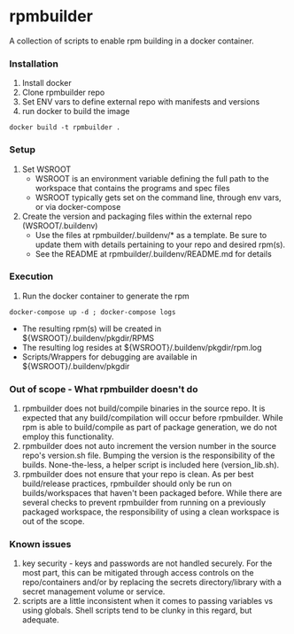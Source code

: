# rpmbuilder

A collection of scripts to enable rpm building in a docker container.

### Installation ###
1. Install docker
2. Clone rpmbuilder repo
3. Set ENV vars to define external repo with manifests and versions
4. run docker to build the image
  ```
  docker build -t rpmbuilder .
  ```
### Setup ###
1. Set WSROOT
   - WSROOT is an environment variable defining the full path to
     the workspace that contains the programs and spec files
   - WSROOT typically gets set on the command line, through env vars, or via
     docker-compose
2. Create the version and packaging files within the external repo (WSROOT/.buildenv)
   - Use the files at rpmbuilder/.buildenv/* as a template.  Be sure to update
     them with details pertaining to your repo and desired rpm(s).
   - See the README at rpmbuilder/.buildenv/README.md for details

### Execution ###
1. Run the docker container to generate the rpm
  ```
  docker-compose up -d ; docker-compose logs
  ```
  - The resulting rpm(s) will be created in ${WSROOT}/.buildenv/pkgdir/RPMS
  - The resulting log resides at ${WSROOT}/.buildenv/pkgdir/rpm.log
  - Scripts/Wrappers for debugging are available in ${WSROOT}/.buildenv/pkgdir

### Out of scope - What rpmbuilder doesn't do ###
1. rpmbuilder does not build/compile binaries in the source repo.  It is
   expected that any build/compilation will occur before rpmbuilder.  While rpm
   is able to build/compile as part of package generation, we do not employ this
   functionality.
2. rpmbuilder does not auto increment the version number in the source repo's
   version.sh file.  Bumping the version is the responsibility of the builds.
   None-the-less, a helper script is included here (version_lib.sh).
3. rpmbuilder does not ensure that your repo is clean.  As per best
   build/release practices, rpmbuilder should only be run on builds/workspaces
   that haven't been packaged before.  While there are several checks to prevent
   rpmbuilder from running on a previously packaged workspace, the responsibility
   of using a clean workspace is out of the scope.

### Known issues ###
1. key security - keys and passwords are not handled securely.  For the most
   part, this can be mitigated through access controls on the repo/containers
   and/or by replacing the secrets directory/library with a secret management
   volume or service.
2. scripts are a little inconsistent when it comes to passing variables vs
   using globals.  Shell scripts tend to be clunky in this regard, but adequate.
